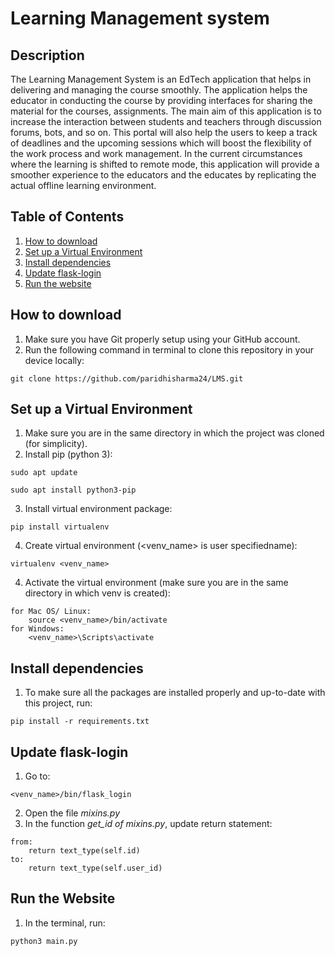 # Learning Management system

## Description

The Learning Management System is an EdTech application that helps in delivering and managing the course smoothly. The application helps the educator in conducting the course by providing interfaces for sharing the material for the courses, assignments. The main aim of this application is to increase the interaction between students and teachers through discussion forums, bots, and so on. This portal will also help the users to keep a track of deadlines and the upcoming sessions which will boost the flexibility of the work process and work management. In the current circumstances where the learning is shifted to remote mode, this application will provide a smoother experience to the educators and the educates by replicating the actual offline learning environment.

## Table of Contents

1. [ How to download ](#run)
2. [ Set up a Virtual Environment ](#venv)
3. [ Install dependencies ](#usage)
4. [ Update flask-login ](#update)
5. [ Run the website ](#start)

<a name="run"></a>

## How to download

1. Make sure you have Git properly setup using your GitHub account.
2. Run the following command in terminal to clone this repository in your device locally:

```
git clone https://github.com/paridhisharma24/LMS.git
```

<a name="venv"></a>

## Set up a Virtual Environment

1. Make sure you are in the same directory in which the project was cloned (for simplicity).
2. Install pip (python 3):

```
sudo apt update
```

```
sudo apt install python3-pip
```

3. Install virtual environment package:

```
pip install virtualenv
```

4. Create virtual environment (<venv_name> is user specifiedname):

```
virtualenv <venv_name>
```

4. Activate the virtual environment (make sure you are in the same directory in which venv is created):

```
for Mac OS/ Linux:
    source <venv_name>/bin/activate
for Windows:
    <venv_name>\Scripts\activate
```

<a name="Install dependencies"></a>

## Install dependencies

1. To make sure all the packages are installed properly and up-to-date with this project, run:

```
pip install -r requirements.txt
```

<a name="update"></a>

## Update flask-login

1. Go to:

```
<venv_name>/bin/flask_login
```

2. Open the file _mixins.py_
3. In the function _*get_id* of *mixins.py*_, update return statement:

```
from:
    return text_type(self.id)
to:
    return text_type(self.user_id)
```

<a name="start"></a>

## Run the Website

1. In the terminal, run:

```
python3 main.py
```
